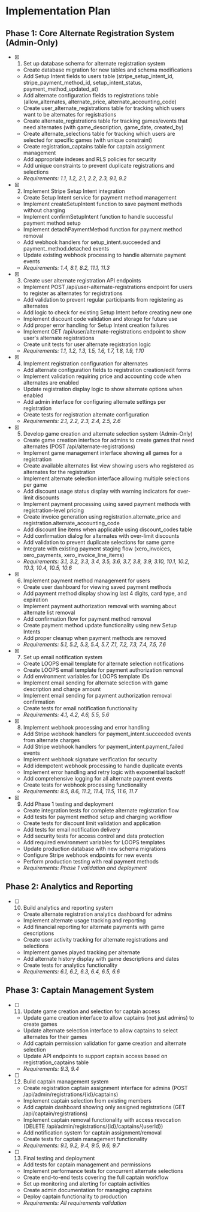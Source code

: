 # Implementation Plan

## Phase 1: Core Alternate Registration System (Admin-Only)

- [x] 1. Set up database schema for alternate registration system
  - Create database migration for new tables and schema modifications
  - Add Setup Intent fields to users table (stripe_setup_intent_id, stripe_payment_method_id, setup_intent_status, payment_method_updated_at)
  - Add alternate configuration fields to registrations table (allow_alternates, alternate_price, alternate_accounting_code)
  - Create user_alternate_registrations table for tracking which users want to be alternates for registrations
  - Create alternate_registrations table for tracking games/events that need alternates (with game_description, game_date, created_by)
  - Create alternate_selections table for tracking which users are selected for specific games (with unique constraint)
  - Create registration_captains table for captain assignment management
  - Add appropriate indexes and RLS policies for security
  - Add unique constraints to prevent duplicate registrations and selections
  - _Requirements: 1.1, 1.2, 2.1, 2.2, 2.3, 9.1, 9.2_

- [x] 2. Implement Stripe Setup Intent integration
  - Create Setup Intent service for payment method management
  - Implement createSetupIntent function to save payment methods without charging
  - Implement confirmSetupIntent function to handle successful payment method setup
  - Implement detachPaymentMethod function for payment method removal
  - Add webhook handlers for setup_intent.succeeded and payment_method.detached events
  - Update existing webhook processing to handle alternate payment events
  - _Requirements: 1.4, 8.1, 8.2, 11.1, 11.3_

- [x] 3. Create user alternate registration API endpoints
  - Implement POST /api/user-alternate-registrations endpoint for users to register as alternates for registrations
  - Add validation to prevent regular participants from registering as alternates
  - Add logic to check for existing Setup Intent before creating new one
  - Implement discount code validation and storage for future use
  - Add proper error handling for Setup Intent creation failures
  - Implement GET /api/user/alternate-registrations endpoint to show user's alternate registrations
  - Create unit tests for user alternate registration logic
  - _Requirements: 1.1, 1.2, 1.3, 1.5, 1.6, 1.7, 1.8, 1.9, 1.10_

- [x] 4. Implement registration configuration for alternates
  - Add alternate configuration fields to registration creation/edit forms
  - Implement validation requiring price and accounting code when alternates are enabled
  - Update registration display logic to show alternate options when enabled
  - Add admin interface for configuring alternate settings per registration
  - Create tests for registration alternate configuration
  - _Requirements: 2.1, 2.2, 2.3, 2.4, 2.5, 2.6_

- [x] 5. Develop game creation and alternate selection system (Admin-Only)
  - Create game creation interface for admins to create games that need alternates (POST /api/alternate-registrations)
  - Implement game management interface showing all games for a registration
  - Create available alternates list view showing users who registered as alternates for the registration
  - Implement alternate selection interface allowing multiple selections per game
  - Add discount usage status display with warning indicators for over-limit discounts
  - Implement payment processing using saved payment methods with registration-level pricing
  - Create invoice generation using registration.alternate_price and registration.alternate_accounting_code
  - Add discount line items when applicable using discount_codes table
  - Add confirmation dialog for alternates with over-limit discounts
  - Add validation to prevent duplicate selections for same game
  - Integrate with existing payment staging flow (xero_invoices, xero_payments, xero_invoice_line_items)
  - _Requirements: 3.1, 3.2, 3.3, 3.4, 3.5, 3.6, 3.7, 3.8, 3.9, 3.10, 10.1, 10.2, 10.3, 10.4, 10.5, 10.6_

- [x] 6. Implement payment method management for users
  - Create user dashboard for viewing saved payment methods
  - Add payment method display showing last 4 digits, card type, and expiration
  - Implement payment authorization removal with warning about alternate list removal
  - Add confirmation flow for payment method removal
  - Create payment method update functionality using new Setup Intents
  - Add proper cleanup when payment methods are removed
  - _Requirements: 5.1, 5.2, 5.3, 5.4, 5.7, 7.1, 7.2, 7.3, 7.4, 7.5, 7.6_

- [x] 7. Set up email notification system
  - Create LOOPS email template for alternate selection notifications
  - Create LOOPS email template for payment authorization removal
  - Add environment variables for LOOPS template IDs
  - Implement email sending for alternate selection with game description and charge amount
  - Implement email sending for payment authorization removal confirmation
  - Create tests for email notification functionality
  - _Requirements: 4.1, 4.2, 4.6, 5.5, 5.6_

- [x] 8. Implement webhook processing and error handling
  - Add Stripe webhook handlers for payment_intent.succeeded events from alternate charges
  - Add Stripe webhook handlers for payment_intent.payment_failed events
  - Implement webhook signature verification for security
  - Add idempotent webhook processing to handle duplicate events
  - Implement error handling and retry logic with exponential backoff
  - Add comprehensive logging for all alternate payment events
  - Create tests for webhook processing functionality
  - _Requirements: 8.5, 8.6, 11.2, 11.4, 11.5, 11.6, 11.7_

- [x] 9. Add Phase 1 testing and deployment
  - Create integration tests for complete alternate registration flow
  - Add tests for payment method setup and charging workflow
  - Create tests for discount limit validation and application
  - Add tests for email notification delivery
  - Add security tests for access control and data protection
  - Add required environment variables for LOOPS templates
  - Update production database with new schema migrations
  - Configure Stripe webhook endpoints for new events
  - Perform production testing with real payment methods
  - _Requirements: Phase 1 validation and deployment_

## Phase 2: Analytics and Reporting

- [ ] 10. Build analytics and reporting system
  - Create alternate registration analytics dashboard for admins
  - Implement alternate usage tracking and reporting
  - Add financial reporting for alternate payments with game descriptions
  - Create user activity tracking for alternate registrations and selections
  - Implement games played tracking per alternate
  - Add alternate history display with game descriptions and dates
  - Create tests for analytics functionality
  - _Requirements: 6.1, 6.2, 6.3, 6.4, 6.5, 6.6_

## Phase 3: Captain Management System

- [ ] 11. Update game creation and selection for captain access
  - Update game creation interface to allow captains (not just admins) to create games
  - Update alternate selection interface to allow captains to select alternates for their games
  - Add captain permission validation for game creation and alternate selection
  - Update API endpoints to support captain access based on registration_captains table
  - _Requirements: 9.3, 9.4_

- [ ] 12. Build captain management system
  - Create registration captain assignment interface for admins (POST /api/admin/registrations/{id}/captains)
  - Implement captain selection from existing members
  - Add captain dashboard showing only assigned registrations (GET /api/captain/registrations)
  - Implement captain removal functionality with access revocation (DELETE /api/admin/registrations/{id}/captains/{userId})
  - Add notification system for captain assignment/removal
  - Create tests for captain management functionality
  - _Requirements: 9.1, 9.2, 9.4, 9.5, 9.6, 9.7_

- [ ] 13. Final testing and deployment
  - Add tests for captain management and permissions
  - Implement performance tests for concurrent alternate selections
  - Create end-to-end tests covering the full captain workflow
  - Set up monitoring and alerting for captain activities
  - Create admin documentation for managing captains
  - Deploy captain functionality to production
  - _Requirements: All requirements validation_
